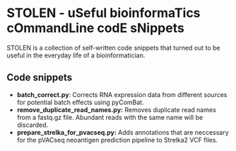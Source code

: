 # STOLEN - uSeful bioinformaTics cOmmandLine codE sNippets
STOLEN is a collection of self-written code snippets that turned out to be useful in the everyday life of a bioinformatician.


## Code snippets
* **batch_correct.py**: Corrects RNA expression data from different sources for potential batch effects using pyComBat.
* **remove_duplicate_read_names.py:** Removes duplicate read names from a fastq.gz file. Abundant reads with the same name will be discarded.
* **prepare_strelka_for_pvacseq.py:** Adds annotations that are neccessary for the pVACseq neoantigen prediction pipeline to Strelka2 VCF files.
